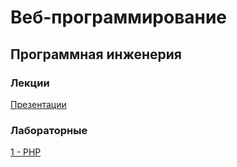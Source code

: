# Веб-программирование
## Программная инженерия
### Лекции
[Презентации](https://github.com/VeraKasianenko/Web_programming/tree/main/lectures)

### Лабораторные
[1 - PHP](https://github.com/VeraKasianenko/Web_programming/tree/main/lab1)